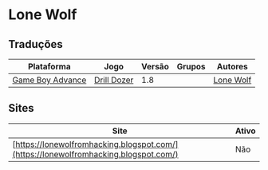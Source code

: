 # Lone Wolf

## Traduções

| Plataforma | Jogo | Versão | Grupos | Autores |
| ----------- | ----------- | ----------- | ----------- | ----------- |
| [Game Boy Advance](../../traducoes/game-boy-advance/) | [Drill Dozer](../../traducoes/game-boy-advance/drill-dozer_lone-wolf/) | 1.8 |  | [Lone Wolf](../../autores/lone-wolf/) |

## Sites

| Site | Ativo |
| ----------- | ----------- |
| [https://lonewolfromhacking.blogspot.com/](https://lonewolfromhacking.blogspot.com/) | Não |